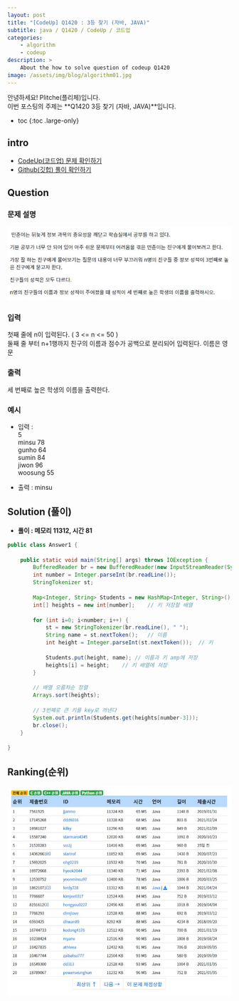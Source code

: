 ```yaml
---
layout: post
title: "[CodeUp] Q1420 : 3등 찾기 (자바, JAVA)"
subtitle: java / Q1420 / CodeUp / 코드업
categories:
    - algorithm
    - codeup
description: >
    About the how to solve question of codeup Q1420
image: /assets/img/blog/algorithm01.jpg
---
```


안녕하세요! Plitche(플리체)입니다.  
이번 포스팅의 주제는 **Q1420 3등 찾기 (자바, JAVA)**입니다.

* toc
{:toc .large-only}

## intro
* [CodeUp(코드업) 문제 확인하기](https://codeup.kr/problem.php?id=1420)  
* [Github(깃헙) 풀이 확인하기](https://github.com/plitche/CodeUp_Solution/tree/master/Q1401~Q1500/Q1420)  

## Question
### 문제 설명
![](/assets/post/codeup/Q1400~Q1499/20211016/01.JPG)  

### 입력
첫째 줄에 n이 입력된다. ( 3 <= n <= 50 )  
둘째 줄 부터 n+1행까지 친구의 이름과 점수가 공백으로 분리되어 입력된다. 이름은 영문  

### 출력
세 번째로 높은 학생의 이름을 출력한다.  

### 예시
* 입력 :  
5  
minsu 78  
gunho 64  
sumin 84  
jiwon 96  
woosung 55  

* 출력 : minsu   

## Solution (풀이)
* **풀이 : 메모리 11312, 시간 81**  

```java
public class Answer1 {

    public static void main(String[] args) throws IOException {
    	BufferedReader br = new BufferedReader(new InputStreamReader(System.in));
    	int number = Integer.parseInt(br.readLine());
    	StringTokenizer st;
    	
    	Map<Integer, String> Students = new HashMap<Integer, String>();	// 이름과 키를 저장할 map
    	int[] heights = new int[number];	// 키 저장할 배열
    	
    	for (int i=0; i<number; i++) {
    		st = new StringTokenizer(br.readLine(), " ");
    		String name = st.nextToken();	// 이름
    		int height = Integer.parseInt(st.nextToken());	// 키
    		
    		Students.put(height, name);	// 이름과 키 amp에 저장
    		heights[i] = height;	// 키 배열에 저장 
    	}
    	
    	// 배열 오름차순 정렬
    	Arrays.sort(heights);

    	// 3번째로 큰 키를 key로 꺼낸다
    	System.out.println(Students.get(heights[number-3]));
        br.close();
    }
    	 
}
```  

## Ranking(순위)
![](/assets/post/codeup/Q1400~Q1499/20211016/03.JPG)  